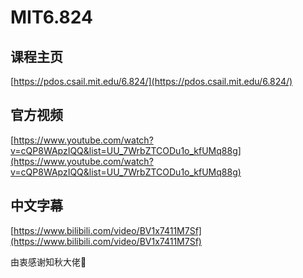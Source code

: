 # MIT6.824

## 课程主页

[https://pdos.csail.mit.edu/6.824/](https://pdos.csail.mit.edu/6.824/)

## 官方视频

[https://www.youtube.com/watch?v=cQP8WApzIQQ&list=UU_7WrbZTCODu1o_kfUMq88g](https://www.youtube.com/watch?v=cQP8WApzIQQ&list=UU_7WrbZTCODu1o_kfUMq88g)

## 中文字幕

[https://www.bilibili.com/video/BV1x7411M7Sf](https://www.bilibili.com/video/BV1x7411M7Sf)

由衷感谢知秋大佬🙇‍

